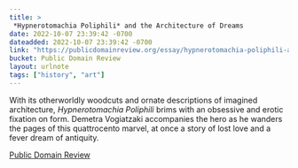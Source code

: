 ```yaml
---
title: > 
 *Hypnerotomachia Poliphili* and the Architecture of Dreams
date: 2022-10-07 23:39:42 -0700
dateadded: 2022-10-07 23:39:42 -0700
link: "https://publicdomainreview.org/essay/hypnerotomachia-poliphili-and-the-architecture-of-dreams"
bucket: Public Domain Review
layout: urlnote
tags: ["history", "art"]
--- 
```

With its otherworldly woodcuts and ornate descriptions of imagined architecture, _Hypnerotomachia Poliphili_ brims with an obsessive and erotic fixation on form. Demetra Vogiatzaki accompanies the hero as he wanders the pages of this quattrocento marvel, at once a story of lost love and a fever dream of antiquity. 
 <!-- end excerpt --> 
<div class='bucket'><a class='internal-link' href='/buckets/public-domain-review'>Public Domain Review</a></div> 
